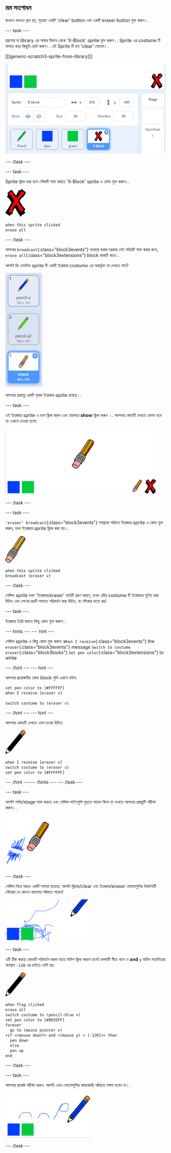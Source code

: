 ## ভ্রম সংশোধন

কখনও কখনও ভুল হয়, সুতরাং একটি 'clear' button এবং একটি eraser button যুক্ত করুন।.

--- task ---

গ্রন্থাগার বা library এর অক্ষর বিভাগ থেকে 'X-Block' sprite যুক্ত করুন।. Sprite এর costume টি লালচে করে কিছুটা ছোট করুন।. এই Sprite টি হল 'clear' বোতাম।.

[[[generic-scratch3-sprite-from-library]]]

![screenshot](images/paint-x.png)

--- /task ---

--- task ---

Sprite ক্লিক করা হলে স্টেজটি সাফ করতে 'X-Block' sprite এ কোড যুক্ত করুন।.

![cross](images/cross.png)

```blocks3
when this sprite clicked
erase all
```

--- /task ---

আপনার `broadcast`{:class="block3events"} ব্যবহার করার দরকার নেই পর্যায়টি সাফ করার জন্য, `erase all`{:class="block3extensions"} block কাজটি করে।.

আপনি কি পেনসিল sprite টি একটি ইরেজার costume এর অন্তর্ভুক্ত তা দেখতে পান?

![screenshot](images/paint-eraser-costume.png)

আপনার প্রকল্পে একটি পৃথক ইরেজার sprite রয়েছে।.

--- task ---

এই ইরেজার sprite এ ডান ক্লিক করুন এবং তারপরে **show** ক্লিক করুন ।. আপনার কোডটি দেখতে কেমন হবে তা এখানে দেওয়া হলো:

![screenshot](images/paint-eraser-stage.png)

--- /task ---

--- task ---

`'eraser' broadcast`{:class="block3events"} সম্প্রচার পাঠাতে ইরেজার sprite এ কোড যুক্ত করুন, যখন ইরেজার sprite ক্লিক করা হয়।.

![eraser](images/eraser.png)

```blocks3
when this sprite clicked
broadcast (eraser v)
```

--- /task ---

পেন্সিল sprite যখন 'ইরেজার/eraser' বার্তাটি গ্রহণ করবে, তখন এটির costume টি ইরেজারে স্যুইচ করা উচিত এবং পেনের রঙটি সাদাতে পরিবর্তন করা উচিত, যা স্টেজের মতো রঙ!

--- task ---

ইরেজার তৈরি করতে কিছু কোড যুক্ত করুন।.

--- hints ---
 --- hint ---

পেন্সিল sprite এ কিছু কোড যুক্ত করুন: `When I receive`{:class="block3events"} the `eraser`{:class="block3events"} message `Switch to costume eraser`{:class="block3looks"} `Set pen color`{:class="block3extensions"} to white

--- /hint --- --- hint ---

আপনার প্রয়োজনীয় কোড block গুলি এখানে রইল:

```blocks3
set pen color to [#FFFFFF]
when I receive [eraser v]

switch costume to (eraser v)
```

--- /hint --- --- hint ---

আপনার কোডটি দেখতে এমন হওয়া উচিত:

![pencil](images/pencil.png)

```blocks3
when I receive [eraser v]
switch costume to (eraser v)
set pen color to [#FFFFFF]
```

--- /hint ------ /hints --- --- /task ---

--- task ---

আপনি পর্যায়/stage সাফ করতে এবং পেন্সিল লাইনগুলি মুছতে পারেন কিনা তা দেখতে আপনার প্রকল্পটি পরীক্ষা করুন।.

![screenshot](images/paint-erase-test.png)

--- /task ---

পেন্সিল নিয়ে আরও একটি সমস্যা রয়েছে: আপনি ক্লিয়ার/clear এবং ইরেজার/eraser বোতামগুলির নিকটবর্তী স্টেজের যে কোনও জায়গায় আঁকতে পারেন!

![screenshot](images/paint-draw-problem.png)

--- task ---

এটি ঠিক করতে কোডটি পরিবর্তন করুন যাতে মাউস ক্লিক করলে তবেই কলমটি নীচে নামে ও **and** `y` মাউস পয়েন্টারের অবস্থান `-120` এর চাইতে বেশি হয়:

![pencil](images/pencil.png)

```blocks3
when flag clicked
erase all
switch costume to (pencil-blue v)
set pen color to [#0035FF]
forever
  go to (mouse pointer v)
+if <<mouse down?> and <(mouse y) > [-120]>> then 
  pen down
  else
  pen up
end
```

--- /task ---

--- task ---

আপনার প্রজেক্ট পরীক্ষা করুন. আপনি এখন বোতামগুলির কাছাকাছি আঁকতে সক্ষম হবেন না।.

![screenshot](images/paint-fixed.png)

--- /task ---